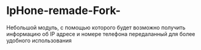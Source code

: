 # IpHone-remade-Fork-
Небольшой модуль, с помощью которого будет возможно получить информацию об IP адресе и номере телефона передаланный для более удобного использования
